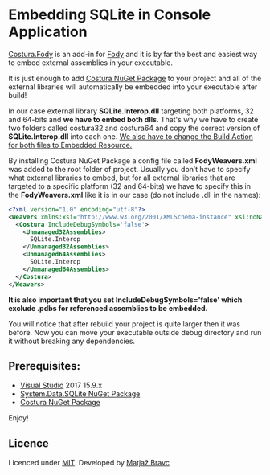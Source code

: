 # Embedding SQLite in Console Application

[Costura.Fody](https://github.com/Fody/Costura) is an add-in for [Fody](https://github.com/Fody/Home/) and it is by far the best and easiest way to embed external assemblies in your executable.

It is just enough to add [Costura NuGet Package](https://www.nuget.org/packages/Costura.Fody/) to your project and all of the external libraries will automatically be embedded into your executable after build!

In our case external library **SQLite.Interop.dll** targeting both platforms, 32 and 64-bits and **we have to embed both dlls**. That's why we have to create two folders called costura32 and costura64 and copy the correct version of **SQLite.Interop.dll** into each one. 
<u>We also have to change the Build Action for both files to Embedded Resource.</u>

By installing Costura NuGet Package a config file called **FodyWeavers.xml** was added to the root folder of project. Usually you don’t have to specify what external libraries to embed, but for all external libraries that are targeted to a specific platform (32 and 64-bits) we have to specify this in the **FodyWeavers.xml** like it is in our case (do not include .dll in the names):

```xml
<?xml version="1.0" encoding="utf-8"?>
<Weavers xmlns:xsi="http://www.w3.org/2001/XMLSchema-instance" xsi:noNamespaceSchemaLocation="FodyWeavers.xsd">
  <Costura IncludeDebugSymbols='false'>
    <Unmanaged32Assemblies>
      SQLite.Interop
    </Unmanaged32Assemblies>
    <Unmanaged64Assemblies>
      SQLite.Interop
    </Unmanaged64Assemblies>
  </Costura>
</Weavers>
```
**It is also important that you set IncludeDebugSymbols='false' which exclude .pdbs for referenced assemblies to be embedded.**

You will notice that after rebuild your project is quite larger then it was before.
Now you can move your executable outside debug directory and run it without breaking any dependencies. 

## Prerequisites:
- [Visual Studio](https://www.visualstudio.com/vs/community) 2017 15.9.x
- [System.Data.SQLite NuGet Package](https://www.nuget.org/packages/System.Data.SQLite/)
- [Costura NuGet Package](https://www.nuget.org/packages/Costura.Fody/)

Enjoy!

## Licence

Licenced under [MIT](http://opensource.org/licenses/mit-license.php).
Developed by [Matjaž Bravc](https://si.linkedin.com/in/matjazbravc)